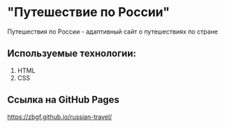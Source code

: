 # "Путешествие по России"
Путешествия по России - адаптивный сайт о путешествиях по стране

## Используемые технологии: 
1. HTML
2. CSS

## Ссылка на GitHub Pages
https://zbgf.github.io/russian-travel/
